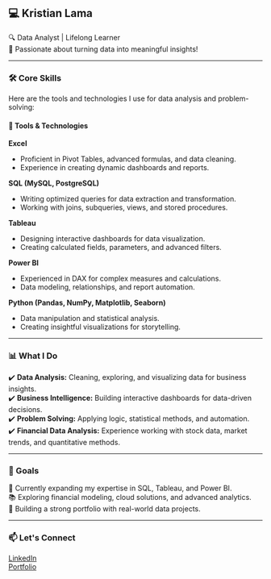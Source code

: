 ## 💻 Kristian Lama  
🔍 Data Analyst | Lifelong Learner  
🌟 Passionate about turning data into meaningful insights!  

---

### 🛠️ Core Skills
Here are the tools and technologies I use for data analysis and problem-solving:

#### 🧰 Tools & Technologies  
**Excel**  
- Proficient in Pivot Tables, advanced formulas, and data cleaning.  
- Experience in creating dynamic dashboards and reports.  

**SQL (MySQL, PostgreSQL)**  
- Writing optimized queries for data extraction and transformation.  
- Working with joins, subqueries, views, and stored procedures.  

**Tableau**  
- Designing interactive dashboards for data visualization.  
- Creating calculated fields, parameters, and advanced filters.  

**Power BI**  
- Experienced in DAX for complex measures and calculations.  
- Data modeling, relationships, and report automation.  

**Python (Pandas, NumPy, Matplotlib, Seaborn)**  
- Data manipulation and statistical analysis.  
- Creating insightful visualizations for storytelling.  

---

### 📊 What I Do
✔️ **Data Analysis:** Cleaning, exploring, and visualizing data for business insights.  
✔️ **Business Intelligence:** Building interactive dashboards for data-driven decisions.  
✔️ **Problem Solving:** Applying logic, statistical methods, and automation.  
✔️ **Financial Data Analysis:** Experience working with stock data, market trends, and quantitative methods.  

---

### 🌟 Goals
🚀 Currently expanding my expertise in SQL, Tableau, and Power BI.  
📚 Exploring financial modeling, cloud solutions, and advanced analytics.  
💼 Building a strong portfolio with real-world data projects.  

---

### 📫 Let's Connect
[LinkedIn](#)  
[Portfolio](#)  
